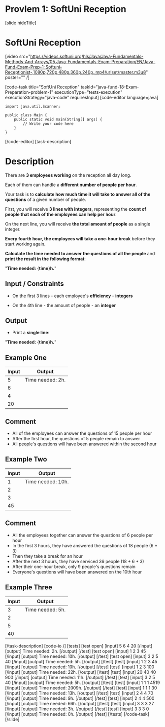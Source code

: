 # Provlem 1: SoftUni Reception 

[slide hideTitle]

# SoftUni Reception 

[video src="https://videos.softuni.org/hls/Java/Java-Fundamentals-Methods-And-Arrays/05.Java-Fundamentals-Exam-Preparation/EN/Java-Fund-Exam-Prep-1-Softuni-Receptionist-,1080p,720p,480p,360p,240p,.mp4/urlset/master.m3u8" poster="" /]

[code-task title="SoftUni Reception" taskId="java-fund-18-Exam-Preparation-problem-1" executionType="tests-execution" executionStrategy="java-code" requiresInput]
[code-editor language=java]

```
import java.util.Scanner;

public class Main {
    public static void main(String[] args) {
        // Write your code here
    }
}
```
[/code-editor]
[task-description]
# Description

There are **3 employees working** on the reception all day long.

Each of them can handle a **different number of people per hour**.

Your task is to **calculate how much time it will take to answer all of the questions** of a given number of people.

First, you will receive **3 lines with integers**, representing the **count of people that each of the employees can help per hour**. 

On the next line, you will receive **the total amount of people** as a single integer. 

**Every fourth hour, the employees will take a one-hour break** before they start working again. 

**Calculate the time needed to answer the questions of all the people** and **print the result in the following format**:

"**Time needed:** \{**time**\}**h.**"

## Input / Constraints

- On the first 3 lines -  each employee's **efficiency** - **integers**

- On the 4th line - the amount of people - an **integer**

## Output

- Print a **single line**: 

"**Time needed:** \{**time**\}**h.**"

## Example One
| **Input** | **Output** |
| --- | --- |
| 5 | Time needed: 2h. |
| 6 | |
| 4 | |
| 20 | |

## Comment

- All of the employees can answer the questions of 15 people per hour
- After the first hour, the questions of 5 people remain to answer
- All people's questions will have been answered within the second hour

## Example Two
| **Input** | **Output** |
| --- | --- |
| 1 | Time needed: 10h. |
| 2 | |
| 3 | |
|45 | |

## Comment

- All the employees together can answer the questions of 6 people per hour
- In the first 3 hours, they have answered the questions of 18 people (6 \* 3)
- Then they take a break for an hour
- After the next 3 hours, they have serviced 36 people (18 + 6 \* 3)
- After their one-hour break, only 9 people's questions remain
- Everyone's questions will have been answered on the 10th hour

## Example Three
| **Input** | **Output** |
| --- | --- |
| 3 | Time needed: 5h. |
| 2 | |
| 5 | |
| 40 | |

[/task-description]
[code-io /]
[tests]
[test open]
[input]
5
6
4
20
[/input]
[output]
Time needed\: 2h\.
[/output]
[/test]
[test open]
[input]
1
2
3
45
[/input]
[output]
Time needed\: 10h\.
[/output]
[/test]
[test open]
[input]
3
2
5
40
[/input]
[output]
Time needed\: 5h\.
[/output]
[/test]
[test]
[input]
1
2
3
45
[/input]
[output]
Time needed\: 10h\.
[/output]
[/test]
[test]
[input]
1
2
3
100
[/input]
[output]
Time needed\: 22h\.
[/output]
[/test]
[test]
[input]
20
40
40
900
[/input]
[output]
Time needed\: 11h\.
[/output]
[/test]
[test]
[input]
3
2
5
40
[/input]
[output]
Time needed\: 5h\.
[/output]
[/test]
[test]
[input]
1
1
1
4519
[/input]
[output]
Time needed\: 2009h\.
[/output]
[/test]
[test]
[input]
1
1
1
30
[/input]
[output]
Time needed\: 13h\.
[/output]
[/test]
[test]
[input]
2
4
4
70
[/input]
[output]
Time needed\: 9h\.
[/output]
[/test]
[test]
[input]
2
4
4
500
[/input]
[output]
Time needed\: 66h\.
[/output]
[/test]
[test]
[input]
3
3
3
27
[/input]
[output]
Time needed\: 3h\.
[/output]
[/test]
[test]
[input]
3
3
3
0
[/input]
[output]
Time needed\: 0h\.
[/output]
[/test]
[/tests]
[/code-task]
[/slide]
